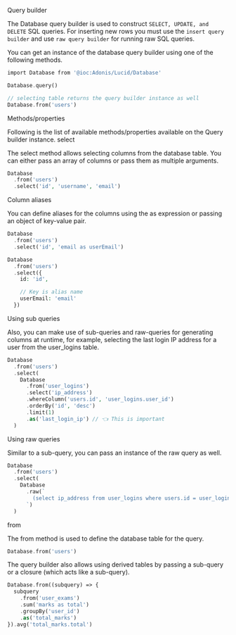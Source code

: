 Query builder

The Database query builder is used to construct `SELECT, UPDATE, and DELETE` SQL queries. For inserting new rows you must use the `insert query builder` and use `raw query builder` for running raw SQL queries.

You can get an instance of the database query builder using one of the following methods.

```php
import Database from '@ioc:Adonis/Lucid/Database'

Database.query()

// selecting table returns the query builder instance as well
Database.from('users')

```
Methods/properties

Following is the list of available methods/properties available on the Query builder instance.
select

The select method allows selecting columns from the database table. You can either pass an array of columns or pass them as multiple arguments.

```php
Database
  .from('users')
  .select('id', 'username', 'email')
```

Column aliases

You can define aliases for the columns using the as expression or passing an object of key-value pair.

```php
Database
  .from('users')
  .select('id', 'email as userEmail')
```
```php
Database
  .from('users')
  .select({
    id: 'id',

    // Key is alias name
    userEmail: 'email'
  })
 ```
Using sub queries

Also, you can make use of sub-queries and raw-queries for generating columns at runtime, for example, selecting the last login IP address for a user from the user_logins table.

```php
Database
  .from('users')
  .select(
    Database
      .from('user_logins')
      .select('ip_address')
      .whereColumn('users.id', 'user_logins.user_id')
      .orderBy('id', 'desc')
      .limit(1)
      .as('last_login_ip') // 👈 This is important
  )
```

 Using raw queries

Similar to a sub-query, you can pass an instance of the raw query as well.

```php
Database
  .from('users')
  .select(
    Database
      .raw(`
        (select ip_address from user_logins where users.id = user_logins.user_id limit 1) as last_login_ip
      `)
  )
```

from

The from method is used to define the database table for the query.

```php
Database.from('users')
```

The query builder also allows using derived tables by passing a sub-query or a closure (which acts like a sub-query).

```php
Database.from((subquery) => {
  subquery
    .from('user_exams')
    .sum('marks as total')
    .groupBy('user_id')
    .as('total_marks')
}).avg('total_marks.total')
```
